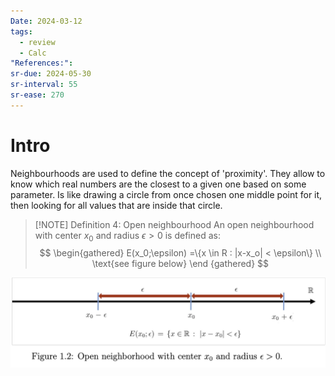 ```yaml
---
Date: 2024-03-12
tags:
  - review
  - Calc
"References:":
sr-due: 2024-05-30
sr-interval: 55
sr-ease: 270
---
```

# Intro
Neighbourhoods are used to define the concept of 'proximity'. They allow to know which real numbers are the closest to a given one based on some parameter. 
Is like drawing a circle from once chosen one middle point for it, then looking for all values that are inside that circle.

> [!NOTE] Definition 4:  Open neighbourhood
> An open neighbourhood with center $x_0$ and radius $\epsilon > 0$ is defined as: 
$$
\begin{gathered}
E(x_0;\epsilon) =\{x \in R : |x-x_o| < \epsilon\} \\ \text{see figure below}
\end {gathered}
$$

![Pasted image 20240313214058](../99%20-%20Meta/0.%20Attachments/Pasted%20image%2020240313214058.png)
